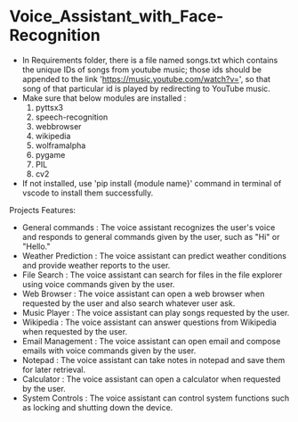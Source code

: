 # Voice_Assistant_with_Face-Recognition
* In Requirements folder, there is a file named songs.txt which contains the unique IDs of songs from youtube music; those ids should be appended to the link 'https://music.youtube.com/watch?v=', so that song of that particular id is played by redirecting to YouTube music.
* Make sure that below modules are installed :
  1) pyttsx3
  2) speech-recognition
  3) webbrowser
  4) wikipedia
  5) wolframalpha
  6) pygame
  7) PIL
  8) cv2
* If not installed, use 'pip install {module name}' command in terminal of vscode to install them successfully.

Projects Features:
* General commands : The voice assistant recognizes the user's voice and responds to 
 general commands given by the user, such as "Hi" or "Hello."
* Weather Prediction : The voice assistant can predict weather conditions and provide 
 weather reports to the user. 
* File Search : The voice assistant can search for files in the file explorer using 
 voice commands given by the user. 
* Web Browser : The voice assistant can open a web browser when requested by the 
 user and also search whatever user ask. 
* Music Player : The voice assistant can play songs requested by the user. 
* Wikipedia : The voice assistant can answer questions from Wikipedia when 
 requested by the user. 
* Email Management : The voice assistant can open email and compose emails with voice 
 commands given by the user. 
* Notepad : The voice assistant can take notes in notepad and save them for later 
 retrieval. 
* Calculator : The voice assistant can open a calculator when requested by the 
 user. 
* System Controls : The voice assistant can control system functions such as locking and 
 shutting down the device. 
